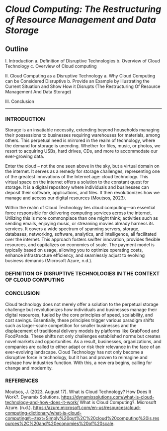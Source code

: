 # *Cloud Computing: The Restructuring of Resource Management and Data Storage*

## Outline

I. Introduction
a. Definition of Disruptive Technologies
b. Overview of Cloud Technology
c. Overview of Cloud computing

II. Cloud Computing as a Disruptive Technology
a. Why Cloud Computing can be Considered Disruptive
b. Provide an Example by Illustrating the Current Situation and Show How it Disrupts (The Restructuring Of Resource Management And Data Storage)

III. Conclusion
____________________________________________________________________________

### INTRODUCTION

Storage is an insatiable necessity, extending beyond households managing their possessions to businesses requiring warehouses for materials, among others. This perpetual need is mirrored in the realm of technology, where the demand for storage is unending. Whether for files, music, or photos, we resort to acquiring USBs, hard drives, CDs, and more to accommodate our ever-growing data.

Enter the cloud – not the one seen above in the sky, but a virtual domain on the internet. It serves as a remedy for storage challenges, representing one of the greatest innovations of the Internet age: cloud technology. This virtual space on the internet offers a solution to the constant quest for storage. It is a digital repository where individuals and businesses can deposit their software, applications, and files. It then revolutionizes how we manage and access our digital resources (Moutsos, 2023).

Within the realm of Cloud Technology lies cloud computing—an essential force responsible for delivering computing services across the internet. Utilizing this is more commonplace than one might think; activities such as sending emails, enjoying music, or streaming movies already harness its services. It covers a wide spectrum of spanning servers, storage, databases, networking, software, analytics, and intelligence, all facilitated over the internet. This approach fosters swifter innovation, provides flexible resources, and capitalizes on economies of scale. The payment model is typically based on usage, allowing you to optimize operating costs, enhance infrastructure efficiency, and seamlessly adjust to evolving business demands (Microsoft Azure, n.d.).





### DEFINITION OF DISRUPTIVE TECHNOLOGIES IN THE CONTEXT OF CLOUD COMPUTING


### CONCLUSION
Cloud technology does not merely offer a solution to the perpetual storage challenge but revolutionizes how individuals and businesses manage their digital resources, fueled by the core principles of speed, scalability, and cost savings. Essentially, these principles trigger various paradigm shifts such as larger-scale competition for smaller businesses and the displacement of traditional delivery models by platforms like GrabFood and FoodPanda. These shifts not only challenges established norms but creates novel markets and opportunities. As a result, businesses, organizations, and companies are called to either adapt or risk their relevance in the face of an ever-evolving landscape. Cloud Technology has not only become a disruptive force in technology, but it has and proven to reimagine and reshape how industries function. With this, a new era begins, calling for change and modernity. 

### REFERENCES
Moutsos, J. (2023, August 17). What is Cloud Technology? How Does It Work?. Dynamix Solutions. https://dynamixsolutions.com/what-is-cloud-technology-and-how-does-it-work/ 
What is Cloud Computing?. Microsoft Azure. (n.d.). https://azure.microsoft.com/en-us/resources/cloud-computing-dictionary/what-is-cloud-computing#:~:text=Simply%20put%2C%20cloud%20computing%20is,resources%2C%20and%20economies%20of%20scale. 

